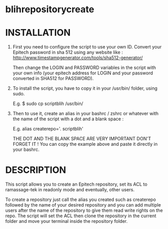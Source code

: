 # blihrepositorycreate

# INSTALLATION

1. First you need to configure the script to use your own ID.
  Convert your Epitech password in sha 512 using any website like :
  http://www.timestampgenerator.com/tools/sha512-generator/
  
    Then change the LOGIN and PASSWORD variables in the script with your own info (your epitech address for LOGIN and your password converted in SHA512 for PASSWORD).

2. To install the script, you have to copy it in your /usr/bin/ folder, using sudo.
    
    E.g. $ sudo cp scriptblih /usr/bin/

3. Then to use it, create an alias in your bashrc / zshrc or whatever with the name of the script with a dot and a blank space :

    E.g. alias createrepo='. scriptblih'
  
    THE DOT AND THE BLANK SPACE ARE VERY IMPORTANT DON'T FORGET IT ! You can copy the example above and paste it directly in  your bashrc.

# DESCRIPTION

This script allows you to create an Epitech repository, set its ACL to ramassage-tek in readonly mode and eventually, other users.

To create a repository just call the alias you created such as createrepo followed by the name of your desired repository and you can add multiple users after the name of the repository to give them read write rights on the repo.
The script will set the ACL then clone the repository in the current folder and move your terminal inside the repository folder.
